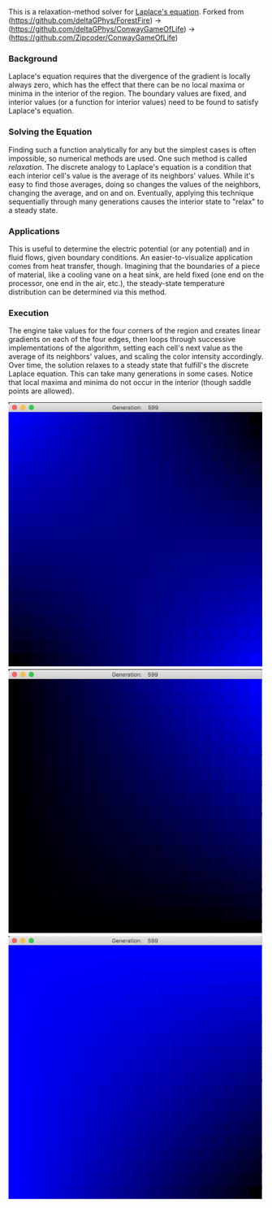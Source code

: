 This is a relaxation-method solver for [Laplace's equation](https://en.wikipedia.org/wiki/Laplace%27s_equation). 
Forked from (https://github.com/deltaGPhys/ForestFire) -> (https://github.com/deltaGPhys/ConwayGameOfLife) -> (https://github.com/Zipcoder/ConwayGameOfLife)

### Background
Laplace's equation requires that the divergence of the gradient is locally always zero, which has the effect that there 
can be no local maxima or minima in the interior of the region. The boundary values are fixed, and interior values (or a function
for interior values) need to be found to satisfy Laplace's equation.

### Solving the Equation
Finding such a function analytically for any but the simplest cases is often impossible, so numerical methods are used. 
One such method is called *relaxation*. The discrete analogy to Laplace's equation is a condition that each interior cell's
value is the average of its neighbors' values. While it's easy to find those averages, doing so changes the values of the neighbors,
changing the average, and on and on. Eventually, applying this technique sequentially through many generations causes the interior
state to "relax" to a steady state.

### Applications
This is useful to determine the electric potential (or any potential) and in fluid flows, given boundary conditions. An 
easier-to-visualize application comes from heat transfer, though. Imagining that the boundaries of a piece of material, like
a cooling vane on a heat sink, are held fixed (one end on the processor, one end in the air, etc.), the steady-state temperature 
distribution can be determined via this method.

### Execution
The engine take values for the four corners of the region and creates linear gradients on each of the four edges, then loops through 
successive implementations of the algorithm, setting each cell's next value as the average of its neighbors' values, and scaling the
color intensity accordingly. Over time, the solution relaxes to a steady state that fulfill's the discrete Laplace equation. This can 
take many generations in some cases. Notice that local maxima and minima do not occur in the interior (though saddle points are allowed).

<img src = "TwoHighCorners.png" width="500px">
<img src = "OneHighCorner.png" width="500px">
<img src = "ThreeHighCorners.png" width="500px">

